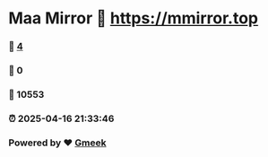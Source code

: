 # Maa Mirror :link: https://mmirror.top 
### :page_facing_up: [4](https://mmirror.top/tag.html) 
### :speech_balloon: 0 
### :hibiscus: 10553 
### :alarm_clock: 2025-04-16 21:33:46 
### Powered by :heart: [Gmeek](https://github.com/Meekdai/Gmeek)
